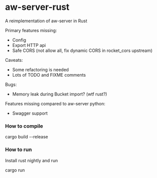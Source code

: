 aw-server-rust
==============

A reimplementation of aw-server in Rust

Primary features missing:
- Config
- Export HTTP api
- Safe CORS (not allow all, fix dynamic CORS in rocket_cors upstream)

Caveats:
- Some refactoring is needed
- Lots of TODO and FIXME comments

Bugs:
- Memory leak during Bucket import? (wtf rust?)

Features missing compared to aw-server python:
- Swagger support

### How to compile

cargo build --release

### How to run

Install rust nightly and run

cargo run
